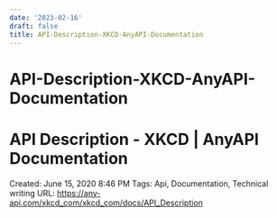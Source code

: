 ```yaml
---
date: '2023-02-16'
draft: false
title: API-Description-XKCD-AnyAPI-Documentation
---
```


# API-Description-XKCD-AnyAPI-Documentation

# API Description - XKCD | AnyAPI Documentation
Created: June 15, 2020 8:46 PM
Tags: Api, Documentation, Technical writing
URL: https://any-api.com/xkcd_com/xkcd_com/docs/API_Description
